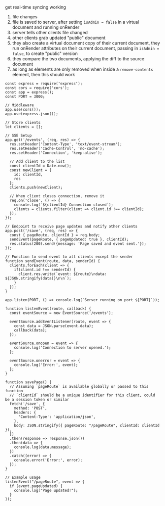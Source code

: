 get real-time syncing working
  1. file changes
  2. file is saved to server, after setting `isAdmin = false` in a virtual document and running onRender
  3. server tells other clients file changed
  4. other clients grab updated "public" document
  5. they also create a virtual document copy of their current document, they run onRender attributes on their current document, passing in `isAdmin = false`, to create "public" version
  7. they compare the two documents, applying the diff to the source document
  8. as long as elements are only removed when inside a `remove-contents` element, then this should work

```
const express = require('express');
const cors = require('cors');
const app = express();
const PORT = 3000;

// Middleware
app.use(cors());
app.use(express.json());

// Store clients
let clients = [];

// SSE Setup
app.get('/events', (req, res) => {
  res.setHeader('Content-Type', 'text/event-stream');
  res.setHeader('Cache-Control', 'no-cache');
  res.setHeader('Connection', 'keep-alive');

  // Add client to the list
  const clientId = Date.now();
  const newClient = {
    id: clientId,
    res
  };
  clients.push(newClient);

  // When client closes connection, remove it
  req.on('close', () => {
    console.log(`${clientId} Connection closed`);
    clients = clients.filter(client => client.id !== clientId);
  });
});

// Endpoint to receive page updates and notify other clients
app.post('/save', (req, res) => {
  const { pageRoute, clientId } = req.body;
  sendEvent(pageRoute, { pageUpdated: true }, clientId);
  res.status(200).send({message: 'Page saved and event sent.'});
});

// Function to send event to all clients except the sender
function sendEvent(route, data, senderId) {
  clients.forEach(client => {
    if(client.id !== senderId) {
      client.res.write(`event: ${route}\ndata: ${JSON.stringify(data)}\n\n`);
    }
  });
}

app.listen(PORT, () => console.log(`Server running on port ${PORT}`));
```



```
function listenEvent(route, callback) {
  const eventSource = new EventSource('/events');

  eventSource.addEventListener(route, event => {
    const data = JSON.parse(event.data);
    callback(data);
  });

  eventSource.onopen = event => {
    console.log('Connection to server opened.');
  };

  eventSource.onerror = event => {
    console.log('Error:', event);
  };
}

function savePage() {
  // Assuming `pageRoute` is available globally or passed to this function
  // `clientId` should be a unique identifier for this client, could be a session token or similar
  fetch('/save', {
    method: 'POST',
    headers: {
      'Content-Type': 'application/json',
    },
    body: JSON.stringify({ pageRoute: "/pageRoute", clientId: clientId }),
  })
  .then(response => response.json())
  .then(data => {
    console.log(data.message);
  })
  .catch((error) => {
    console.error('Error:', error);
  });
}

// Example usage
listenEvent("/pageRoute", event => {
  if (event.pageUpdated) {
    console.log("Page updated!");
  }
});
```